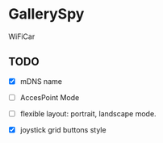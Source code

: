 # GallerySpy
WiFiCar

## TODO
- [x] mDNS name
- [ ] AccesPoint Mode


- [ ] flexible layout: portrait, landscape mode.
- [x] joystick grid buttons style